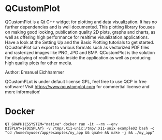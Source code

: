 # QCustomPlot
QCustomPlot is a Qt C++ widget for plotting and data visualization. It has no further dependencies and is well documented. This plotting library focuses on making good looking, publication quality 2D plots, graphs and charts, as well as offering high performance for realtime visualization applications. Have a look at the Setting Up and the Basic Plotting tutorials to get started.  QCustomPlot can export to various formats such as vectorized PDF files and rasterized images like PNG, JPG and BMP. QCustomPlot is the solution for displaying of realtime data inside the application as well as producing high quality plots for other media.

Author: Emanuel Eichhammer

QCustomPLot is under default license GPL, feel free to use QCP in free software! Visit https://www.qcustomplot.com for commertial license and more information!



# Docker
`QT_GRAPHICSSYSTEM="native" docker run -it --rm --env DISPLAY=${DISPLAY} -v /tmp/.X11-unix:/tmp/.X11-unix example02 bash -c "cd /home/myuser/app/examples/my_app && qmake && make -j && ./my_app"`
